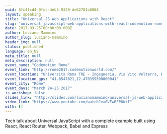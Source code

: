 ```yaml
---
uuid: 8fc4fcd4-9fcc-4eb3-9329-de62781a8864
layout: speaking
title: "Universal JS Web Applications with React"
slug: "universal-javascript-web-applications-with-react-codemotion-rome"
date: 2017-03-25T00:00:00.000Z
author: Luciano Mammino
author_slug: luciano-mammino
header_img: null
status: published
language: en_US
meta_title: null
meta_description: null
event_name: "Codemotion Rome"
event_link: "http://rome2017.codemotionworld.com/"
event_location: "Università Roma TRE - Ingegneria, Via Vito Volterra, Rome, Metropolitan City of Rome, Italy"
event_location_gps: "41.8547021,12.470359300000041"
event_city: "Rome"
event_days: "March 24-25 2017"
is_workshop: false
slides_link: "http://slides.com/lucianomammino/universal-js-web-applications-with-react-codemotion-rome-2017"
video_link: "https://www.youtube.com/watch?v=0VEwRFP8WtI"
with: []
---
```


Tech talk about Universal JavaScript with a complete example built using React, React Router, Webpack, Babel and Express
